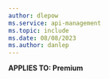```yaml
---
author: dlepow
ms.service: api-management
ms.topic: include
ms.date: 08/08/2023
ms.author: danlep
---
```


**APPLIES TO: Premium**